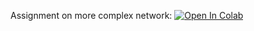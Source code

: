 Assignment on more complex network:
[![Open In Colab](https://colab.research.google.com/assets/colab-badge.svg)](https://colab.research.google.com/github/Naumenko-KM/MADE_2_NLP/blob/main/assignment01_text_classification/assignment01.ipynb)
